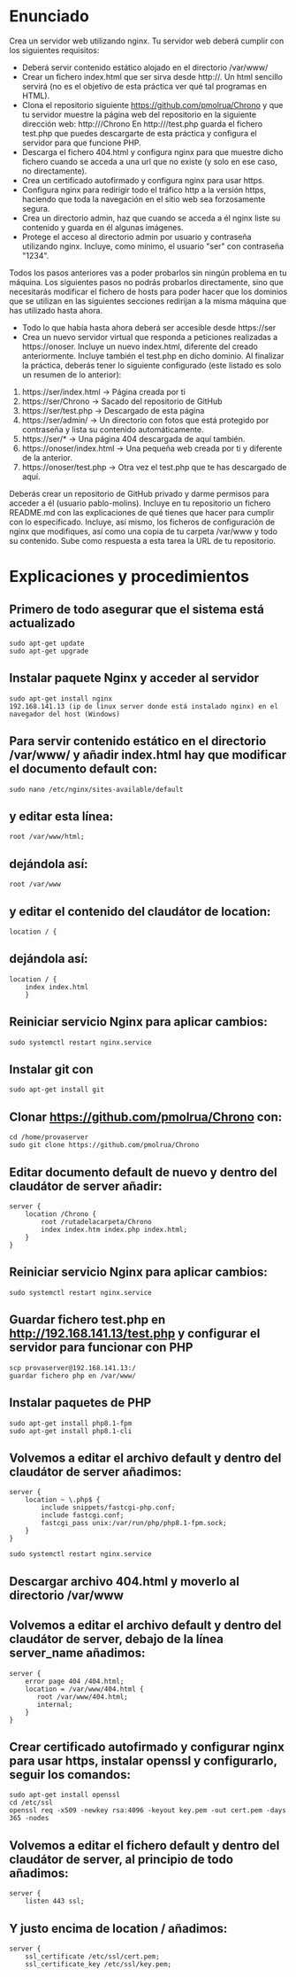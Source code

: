 # Enunciado
Crea un servidor web utilizando nginx. Tu servidor web deberá cumplir con los siguientes requisitos:

- Deberá servir contenido estático alojado en el directorio /var/www/
- Crear un fichero index.html que ser sirva desde http://<IP de tu servidor>. Un html sencillo servirá (no es el objetivo de esta práctica ver qué tal programas en HTML).
- Clona el repositorio siguiente https://github.com/pmolrua/Chrono y que tu servidor muestre la página web del repositorio en la siguiente dirección web: http://<IP de tu servidor>/Chrono
En http://<IP de tu servidor>/test.php guarda el fichero test.php que puedes descargarte de esta práctica y configura el servidor para que funcione PHP.
- Descarga el fichero 404.html y configura nginx para que muestre dicho fichero cuando se acceda a una url que no existe (y solo en ese caso, no directamente).
- Crea un certificado autofirmado y configura nginx para usar https.
- Configura nginx para redirigir todo el tráfico http a la versión https, haciendo que toda la navegación en el sitio web sea forzosamente segura.
- Crea un directorio admin, haz que cuando se acceda a él nginx liste su contenido y guarda en él algunas imágenes.
- Protege el acceso al directorio admin por usuario y contraseña utilizando nginx. Incluye, como mínimo, el usuario "ser" con contraseña "1234".

Todos los pasos anteriores vas a poder probarlos sin ningún problema en tu máquina. Los siguientes pasos no podrás probarlos directamente, sino que necesitarás modificar el fichero de hosts para poder hacer que los dominios que se utilizan en las siguientes secciones redirijan a la misma máquina que has utilizado hasta ahora.
- Todo lo que había hasta ahora deberá ser accesible desde https://ser
- Crea un nuevo servidor virtual que responda a peticiones realizadas a https://onoser. Incluye un nuevo index.html, diferente del creado anteriormente. Incluye también el test.php en dicho dominio.
Al finalizar la práctica, deberás tener lo siguiente configurado (este listado es solo un resumen de lo anterior):
1. https://ser/index.html -> Página creada por ti
2. https://ser/Chrono -> Sacado del repositorio de GitHub
3. https://ser/test.php -> Descargado de esta página
4. https://ser/admin/ -> Un directorio con fotos que está protegido por contraseña y lista su contenido automáticamente.
5. https://ser/* -> Una página 404 descargada de aquí también.
6. https://onoser/index.html -> Una pequeña web creada por ti y diferente de la anterior.
7. https://onoser/test.php -> Otra vez el test.php que te has descargado de aquí.

Deberás crear un repositorio de GitHub privado y darme permisos para acceder a él (usuario pablo-molins). Incluye en tu repositorio un fichero README.md con las explicaciones de qué tienes que hacer para cumplir con lo especificado. Incluye, así mismo, los ficheros de configuración de nginx que modifiques, así como una copia de tu carpeta /var/www y todo su contenido. Sube como respuesta a esta tarea la URL de tu repositorio.

# Explicaciones y procedimientos
## Primero de todo asegurar que el sistema está actualizado
<pre><code>sudo apt-get update
sudo apt-get upgrade</code></pre>
## Instalar paquete Nginx y acceder al servidor
<pre><code>sudo apt-get install nginx
192.168.141.13 (ip de linux server donde está instalado nginx) en el navegador del host (Windows)</code></pre>
## Para servir contenido estático en el directorio /var/www/ y añadir index.html hay que modificar el documento default con:
<pre><code>sudo nano /etc/nginx/sites-available/default</code></pre>

## y editar esta línea:
<pre><code>root /var/www/html;</code></pre>

## dejándola así:
<pre><code>root /var/www</code></pre>

## y editar el contenido del claudátor de location:
<pre><code>location / {</code></pre>

## dejándola así:
<pre><code>location / {
    index index.html
    }</code></pre>

## Reiniciar servicio Nginx para aplicar cambios:
<pre><code>sudo systemctl restart nginx.service</code></pre>

## Instalar git con
<pre><code>sudo apt-get install git</code></pre>

## Clonar https://github.com/pmolrua/Chrono con:
<pre><code>cd /home/provaserver
sudo git clone https://github.com/pmolrua/Chrono</code></pre>

## Editar documento default de nuevo y dentro del claudátor de server añadir:
<pre><code>server {
    location /Chrono {
        root /rutadelacarpeta/Chrono
        index index.htm index.php index.html;
    }
}</code></pre>

## Reiniciar servicio Nginx para aplicar cambios:
<pre><code>sudo systemctl restart nginx.service</code></pre>

## Guardar fichero test.php en http://192.168.141.13/test.php y configurar el servidor para funcionar con PHP

<pre><code>scp provaserver@192.168.141.13:/
guardar fichero php en /var/www/
</code></pre>

## Instalar paquetes de PHP
<pre><code>sudo apt-get install php8.1-fpm
sudo apt-get install php8.1-cli</code></pre>

## Volvemos a editar el archivo default y dentro del claudátor de server añadimos:
<pre><code>server {
    location ~ \.php$ {
        include snippets/fastcgi-php.conf;  
        include fastcgi.conf;  
        fastcgi_pass unix:/var/run/php/php8.1-fpm.sock;  
    }  
}</code></pre

## Reiniciar servicio Nginx para aplicar cambios:
<pre><code>sudo systemctl restart nginx.service</code></pre> 

## Descargar archivo 404.html y moverlo al directorio /var/www
    
## Volvemos a editar el archivo default y dentro del claudátor de server, debajo de la línea server_name añadimos:    
<pre><code>server {
    error page 404 /404.html;
    location = /var/www/404.html {
       root /var/www/404.html;
       internal;
    }
}</code></pre>

## Crear certificado autofirmado y configurar nginx para usar https, instalar openssl y configurarlo, seguir los comandos:
    
<pre><code>sudo apt-get install openssl
cd /etc/ssl
openssl req -x509 -newkey rsa:4096 -keyout key.pem -out cert.pem -days 365 -nodes
</code></pre>

## Volvemos a editar el fichero default y dentro del claudátor de server, al principio de todo añadimos:
<pre><code>server {
    listen 443 ssl;
</code></pre>

## Y justo encima de location / añadimos:
<pre><code>server {
    ssl_certificate /etc/ssl/cert.pem;
    ssl_certificate_key /etc/ssl/key.pem;
</code></pre>


<pre><code></code></pre>
<pre><code></code></pre>
<pre><code></code></pre>
<pre><code></code></pre>
<pre><code></code></pre>
<pre><code></code></pre>
<pre><code></code></pre>
